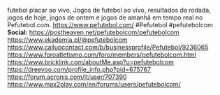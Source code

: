 futebol placar ao vivo, Jogos de futebol ao vivo, resultados da rodada, jogos de hoje, jogos de ontem e jogos de amanhã em tempo real no Pefutebol.com.
<a href="https://www.pefutebol.com/">https://www.pefutebol.com/</a>
#Pefutebol #pefutebolcom
<strong>Social:</strong>
<a href="https://postheaven.net/pefutebolcom/pefutebolcom">https://postheaven.net/pefutebolcom/pefutebolcom</a>
<a href="https://www.ekademia.pl/@pefutebolcom">https://www.ekademia.pl/@pefutebolcom</a>
<a href="https://www.callupcontact.com/b/businessprofile/Pefutebol/9236065">https://www.callupcontact.com/b/businessprofile/Pefutebol/9236065</a>
<a href="https://www.foroatletismo.com/foro/members/pefutebolcom.html">https://www.foroatletismo.com/foro/members/pefutebolcom.html</a>
<a href="https://www.bricklink.com/aboutMe.asp?u=pefutebolcom">https://www.bricklink.com/aboutMe.asp?u=pefutebolcom</a>
<a href="https://dreevoo.com/profile_info.php?pid=675767">https://dreevoo.com/profile_info.php?pid=675767</a>
<a href="https://forum.acronis.com/it/user/707390">https://forum.acronis.com/it/user/707390</a>
<a href="https://www.max2play.com/en/forums/users/pefutebolcom/">https://www.max2play.com/en/forums/users/pefutebolcom/</a>